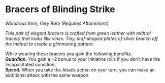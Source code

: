 # Bracers of Blinding Strike
*Wondrous Item, Very Rare (Requires Attunement)*

*This pair of elegant bracers is crafted from green leather with mithral tracery that looks like vines. Tiny, leaf-shaped plates of silver branch off the mithral to create a glimmering pattern.*

While wearing these bracers you gain the following benefits.  
***Guardian.*** You gain a +2 bonus to your Initiative rolls if you don't have the Incapacitated condition.  
***Speed.*** When you take the Attack action on your turn, you can make an additional attack with the same weapon.